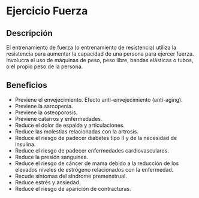 # Ejercicio Fuerza

## Descripción
El entrenamiento de fuerza (o entrenamiento de resistencia) utiliza la resistencia para aumentar la capacidad de una persona para ejercer fuerza. Involucra el uso de máquinas de peso, peso libre, bandas elásticas o tubos, o el propio peso de la persona.

## Beneficios
- Previene el envejecimiento. Efecto anti-envejecimiento (anti-aging). 
- Previene la sarcopenia.
- Previene la osteoporosis. 
- Previene catarros y enfermedades.
- Reduce el dolor de espalda y articulaciones.
- Reduce las molestias relacionadas con la artrosis.
- Reduce el riesgo de padecer diabetes tipo II y de la necesidad de insulina.
- Reduce el riesgo de padecer enfermedades cardiovasculares.
- Reduce la presión sanguínea.
- Reduce el riesgo de cáncer de mama debido a la reducción de los elevados niveles de estrógeno relacionados con la enfermedad.
- Recude síntomas del síndrome premenstrual.
- Reduce estrés y ansiedad.
- Reduce el riesgo de aparición de contracturas.